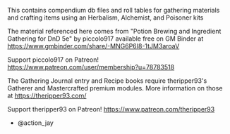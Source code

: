 This contains compendium db files and roll tables for gathering materials and crafting items using an Herbalism, Alchemist, and Poisoner kits


The material referenced here comes from "Potion Brewing and Ingredient Gathering for DnD 5e" by piccolo917 available free on GM Binder at https://www.gmbinder.com/share/-MNG6P6I8-1tJM3aroaV

Support piccolo917 on Patreon!
https://www.patreon.com/user/membership?u=78783518


The Gathering Journal entry and Recipe books require theripper93's Gatherer and Mastercrafted premium modules. More information on those at https://theripper93.com/

Support theripper93 on Patreon!
https://www.patreon.com/theripper93



- @action_jay
